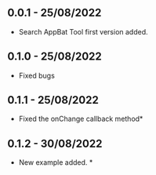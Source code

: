 ## 0.0.1 - 25/08/2022
* Search AppBat Tool first version added.

## 0.1.0 - 25/08/2022
* Fixed bugs

## 0.1.1 - 25/08/2022
* Fixed the onChange callback method*

## 0.1.2 - 30/08/2022
* New example added. *